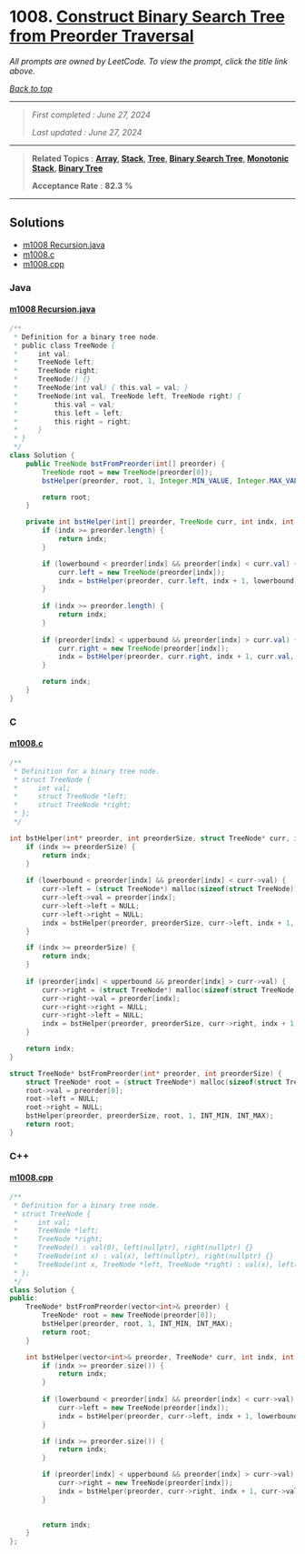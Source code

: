 # 1008. [Construct Binary Search Tree from Preorder Traversal](<https://leetcode.com/problems/construct-binary-search-tree-from-preorder-traversal>)

*All prompts are owned by LeetCode. To view the prompt, click the title link above.*

*[Back to top](<../README.md>)*

------

> *First completed : June 27, 2024*
>
> *Last updated : June 27, 2024*

------

> **Related Topics** : **[Array](<by_topic/Array.md>), [Stack](<by_topic/Stack.md>), [Tree](<by_topic/Tree.md>), [Binary Search Tree](<by_topic/Binary Search Tree.md>), [Monotonic Stack](<by_topic/Monotonic Stack.md>), [Binary Tree](<by_topic/Binary Tree.md>)**
>
> **Acceptance Rate** : **82.3 %**

------

## Solutions

- [m1008 Recursion.java](<../my-submissions/m1008 Recursion.java>)
- [m1008.c](<../my-submissions/m1008.c>)
- [m1008.cpp](<../my-submissions/m1008.cpp>)
### Java
#### [m1008 Recursion.java](<../my-submissions/m1008 Recursion.java>)
```Java
/**
 * Definition for a binary tree node.
 * public class TreeNode {
 *     int val;
 *     TreeNode left;
 *     TreeNode right;
 *     TreeNode() {}
 *     TreeNode(int val) { this.val = val; }
 *     TreeNode(int val, TreeNode left, TreeNode right) {
 *         this.val = val;
 *         this.left = left;
 *         this.right = right;
 *     }
 * }
 */
class Solution {
    public TreeNode bstFromPreorder(int[] preorder) {
        TreeNode root = new TreeNode(preorder[0]);
        bstHelper(preorder, root, 1, Integer.MIN_VALUE, Integer.MAX_VALUE);

        return root;
    }

    private int bstHelper(int[] preorder, TreeNode curr, int indx, int lowerbound, int upperbound) {
        if (indx >= preorder.length) {
            return indx;
        }

        if (lowerbound < preorder[indx] && preorder[indx] < curr.val) {
            curr.left = new TreeNode(preorder[indx]);
            indx = bstHelper(preorder, curr.left, indx + 1, lowerbound, curr.val);
        }
        
        if (indx >= preorder.length) {
            return indx;
        }
        
        if (preorder[indx] < upperbound && preorder[indx] > curr.val) {
            curr.right = new TreeNode(preorder[indx]);
            indx = bstHelper(preorder, curr.right, indx + 1, curr.val, upperbound);
        }

        return indx;
    }
}
```

### C
#### [m1008.c](<../my-submissions/m1008.c>)
```C
/**
 * Definition for a binary tree node.
 * struct TreeNode {
 *     int val;
 *     struct TreeNode *left;
 *     struct TreeNode *right;
 * };
 */

int bstHelper(int* preorder, int preorderSize, struct TreeNode* curr, int indx, int lowerbound, int upperbound) {
    if (indx >= preorderSize) {
        return indx;
    }
    
    if (lowerbound < preorder[indx] && preorder[indx] < curr->val) {
        curr->left = (struct TreeNode*) malloc(sizeof(struct TreeNode));
        curr->left->val = preorder[indx];
        curr->left->left = NULL;
        curr->left->right = NULL;
        indx = bstHelper(preorder, preorderSize, curr->left, indx + 1, lowerbound, curr->val);
    }

    if (indx >= preorderSize) {
        return indx;
    }
    
    if (preorder[indx] < upperbound && preorder[indx] > curr->val) {
        curr->right = (struct TreeNode*) malloc(sizeof(struct TreeNode));
        curr->right->val = preorder[indx];
        curr->right->right = NULL;
        curr->right->left = NULL;
        indx = bstHelper(preorder, preorderSize, curr->right, indx + 1, curr->val, upperbound);
    }

    return indx;
}

struct TreeNode* bstFromPreorder(int* preorder, int preorderSize) {
    struct TreeNode* root = (struct TreeNode*) malloc(sizeof(struct TreeNode));
    root->val = preorder[0];
    root->left = NULL;
    root->right = NULL;
    bstHelper(preorder, preorderSize, root, 1, INT_MIN, INT_MAX);
    return root;
}

```

### C++
#### [m1008.cpp](<../my-submissions/m1008.cpp>)
```C++
/**
 * Definition for a binary tree node.
 * struct TreeNode {
 *     int val;
 *     TreeNode *left;
 *     TreeNode *right;
 *     TreeNode() : val(0), left(nullptr), right(nullptr) {}
 *     TreeNode(int x) : val(x), left(nullptr), right(nullptr) {}
 *     TreeNode(int x, TreeNode *left, TreeNode *right) : val(x), left(left), right(right) {}
 * };
 */
class Solution {
public:
    TreeNode* bstFromPreorder(vector<int>& preorder) {
        TreeNode* root = new TreeNode(preorder[0]);
        bstHelper(preorder, root, 1, INT_MIN, INT_MAX);
        return root;
    }

    int bstHelper(vector<int>& preorder, TreeNode* curr, int indx, int lowerbound, int upperbound) {
        if (indx >= preorder.size()) {
            return indx;
        }
        
        if (lowerbound < preorder[indx] && preorder[indx] < curr->val) {
            curr->left = new TreeNode(preorder[indx]);
            indx = bstHelper(preorder, curr->left, indx + 1, lowerbound, curr->val);
        }

        if (indx >= preorder.size()) {
            return indx;
        }

        if (preorder[indx] < upperbound && preorder[indx] > curr->val) {
            curr->right = new TreeNode(preorder[indx]);
            indx = bstHelper(preorder, curr->right, indx + 1, curr->val, upperbound);
        }
        

        return indx;
    }
};
```

